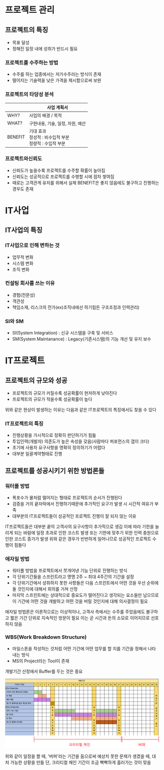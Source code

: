 # 프로젝트 관리

## 프로젝트의 특징

- 목표 달성
- 정해진 일정 내에 성취가 반드시 필요

### 프로젝트를 수주하는 방법

- 수주를 하는 업종에서는 저가수주라는 방식이 존재
- 떨어지는 기술력을 낮은 가격을 제시함으로써 보완

### 프로젝트의 타당성 분석

|         | 사업 계획서                                                  |
| ------- | ------------------------------------------------------------ |
| WHY?    | 사업의 배경 / 목적                                           |
| WHAT?   | 구현내용, 기술, 일정, 자원, 예산                             |
| BENEFIT | 기대 효과 <br />정성적 : 비수입적 부분 <br />정량적 : 수입적 부분 |

### 프로젝트와신뢰도

- 신뢰도가 높을수록 프로젝트를 수주할 확률이 높아짐
- 신뢰도는 성공적으로 프로젝트를 수행할 시에 점차 쌓여짐
- 때로는 고객관계 유치를 위해서 실제 BENEFIT은 좋지 않음에도 불구하고 진행하는 경우도 존재

# IT사업

## IT사업의 특징

### IT사업으로 인해 변하는 것

- 업무적 변화
- 시스템 변화
- 조직 변화

### 컨설팅 회사를 쓰는 이유

- 경험(전문성)
- 객관성
- 책임소재, 리스크의 전가(ex)조직내에선 하기힘든 구조조정과 인력관리)

### SI와 SM

- SI(System Integration) : 신규 시스템을 구축 및 서비스
- SM(System Maintanance) : Legacy(기존시스템)의 기능 개선 및 유지 보수

# IT프로젝트

## 프로젝트의 규모와 성공

- 프로젝트의 규모가 커질수록 성공확률이 현저하게 낮아진다
- 프로젝트의 규모가 작을수록 성공확률이 높다

위와 같은 현상이 발생하는 이유는 다음과 같은 IT프로젝트의 특징에서도 찾을 수 있다

### IT프로젝트의 특징

- 진행상황을 가시적으로 정확히 판단하기가 힘듦
- 투입인력(개발자) 의존도가 높은 속성을 갖음(사람마다 퍼포먼스의 갭이 크다)
- 초기에 사용자 요구사항을 명확히 정의하기가 어렵다
- 대부분 일괄계약형태로 진행

## 프로젝트를 성공시키기 위한 방법론들

### 워터폴 방법 

- 폭포수가 물처럼 떨어지는 형태로 프로젝트의 순서가 진행된다
- 검증을 거의 끝자락에서 진행하기때문에 추가적인 요구가 발생 시 시간적 여유가 부족
- 대부분의 IT프로젝트들이 성공적인 프로젝트 진행이 잘 되지 않는 이유

IT프로젝트들은 대부분 끝의 고객사의 요구사항이 추가적으로 생김
이에 따라 기한을 늘리게 되는 바람에 일정 초과로 인한 코스트 발생 
또는 기한에 맞추기 위한 인력 충원으로 인한 코스트 증가가 발생
위와 같은 경우가 빈번하게 일어나므로 성공적인 프로젝트 수행이 힘들다

### 애자일 방법

- 워터폴 방법을 프로젝트에서 쪼개어낸 기능 단위로 진행하는 방식
- 각 단위기간들을 스프린트라고 명명 2주 ~ 최대 4주간의 기간을 설정
- 각 단위기간에서 성취하지 못한 사항들은 다음 스프린트에서 어떤 것을 우선 순위에 둘 것인지에 대해서
  회의를 거쳐 산정
- 마지막 스프린트에는 상대적으로 중요도가 떨어진다고 생각되는 요소들만 남으므로 이 기간에 어떤 것을
  개발하고 어떤 것을 버릴 것인지에 대해 의사결정이 필요

애자일 방법론은 이론적으로는 이상적이나, 고객사 측에서는 수주를 주었음에도 불구하고 짧은 기간 단위로
지속적인 방문이 필요 이는 곧 시간과 돈의 소모로 이어지므로 선호하지 않음

### WBS(Work Breakdown Structure)

- 마일스톤을 작성하는 것처럼 어떤 기간에 어떤 업무를 할 지를 기간을 정해서 나타내는 방식
- MS의 Project라는 Tool이 존재

개발기간 산정에서 Buffer를 두는 것은 중요

![image-20200123183444660](02_프로젝트관리.assets/image-20200123183444660.png)

위와 같이 일정을 짤 때, '버퍼'라는 기간을 둠으로써 예상치 못한 문제가 생겼을 때, 대처 가능한 상황을 만듦
단, 크리티컬 체인 기간이 조금 빡빡하게 흘러가는 것이 맞음